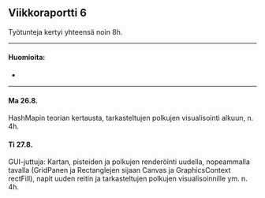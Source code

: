 ## Viikkoraportti 6

Työtunteja kertyi yhteensä noin 8h.

---

#### Huomioita:

* 
---

#### Ma 26.8.

HashMapin teorian kertausta, tarkasteltujen polkujen visualisointi alkuun, n. 4h.

#### Ti 27.8.

GUI-juttuja: Kartan, pisteiden ja polkujen renderöinti uudella, nopeammalla tavalla (GridPanen ja Rectanglejen sijaan Canvas ja GraphicsContext rectFill), napit uuden reitin ja tarkasteltujen polkujen visualisoinnille ym. n. 4h.